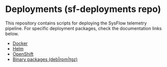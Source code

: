 # Deployments (sf-deployments repo)

This repository contains scripts for deploying the SysFlow telemetry pipeline. For specific deployment packages, check the documentation links below.

- [Docker](https://sysflow.readthedocs.io/en/latest/docker.html)
- [Helm](https://sysflow.readthedocs.io/en/latest/helm.html)
- [OpenShift](https://sysflow.readthedocs.io/en/latest/operator.html)
- [Binary packages (deb|rpm|tgz)](https://sysflow.readthedocs.io/en/latest/binary.html)


